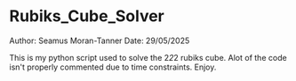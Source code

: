 # Rubiks_Cube_Solver
Author: Seamus Moran-Tanner
Date: 29/05/2025

This is my python script used to solve the 2*2*2 rubiks cube. 
Alot of the code isn't properly commented due to time constraints. 
Enjoy.